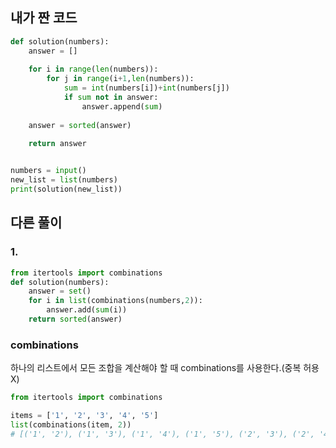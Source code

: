 ## 내가 짠 코드
```python
def solution(numbers):
    answer = []
    
    for i in range(len(numbers)):
        for j in range(i+1,len(numbers)):
            sum = int(numbers[i])+int(numbers[j])
            if sum not in answer:
                answer.append(sum)
                
    answer = sorted(answer)
    
    return answer


numbers = input()
new_list = list(numbers)
print(solution(new_list))
```

## 다른 풀이
### 1. 
```python
from itertools import combinations
def solution(numbers):
    answer = set()
    for i in list(combinations(numbers,2)):
        answer.add(sum(i))
    return sorted(answer)
```
### combinations
하나의 리스트에서 모든 조합을 계산해야 할 때 combinations를 사용한다.(중복 허용 X)
```python
from itertools import combinations

items = ['1', '2', '3', '4', '5']
list(combinations(item, 2))
# [('1', '2'), ('1', '3'), ('1', '4'), ('1', '5'), ('2', '3'), ('2', '4'), ('2', '5'), ('3', '4'), ('3', '5'), ('4', '5')]
```





















